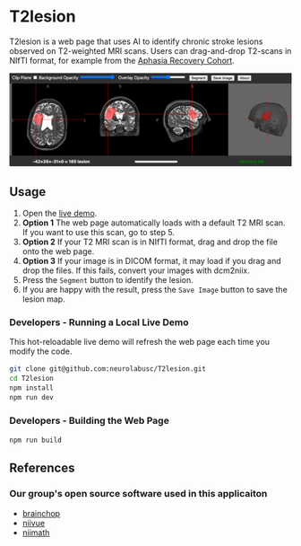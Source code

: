 # T2lesion

T2lesion is a web page that uses AI to identify chronic stroke lesions observed on T2-weighted MRI scans. Users can drag-and-drop T2-scans in NIfTI format, for example from the [Aphasia Recovery Cohort](https://openneuro.org/datasets/ds004884).

![image of web page](T2lesion.png)

## Usage

1. Open the [live demo](https://github.com/neurolabusc/T2lesion).
2. **Option 1** The web page automatically loads with a default T2 MRI scan. If you want to use this scan, go to step 5.
3. **Option 2** If your T2 MRI scan is in NIfTI format, drag and drop the file onto the web page.
4. **Option 3** If your image is in DICOM format, it may load if you drag and drop the files. If this fails, convert your images with dcm2niix.
5. Press the `Segment` button to identify the lesion.
6. If you are happy with the result, press the `Save Image` button to save the lesion map.

### Developers - Running a Local Live Demo

This hot-reloadable live demo will refresh the web page each time you modify the code.

```bash
git clone git@github.com:neurolabusc/T2lesion.git
cd T2lesion
npm install
npm run dev
```


### Developers - Building the Web Page

```bash
npm run build
```

## References

### Our group's open source software used in this applicaiton

- [brainchop](https://github.com/neuroneural/brainchop)
- [niivue](https://github.com/niivue/niivue)
- [niimath](https://github.com/rordenlab/niimath)


